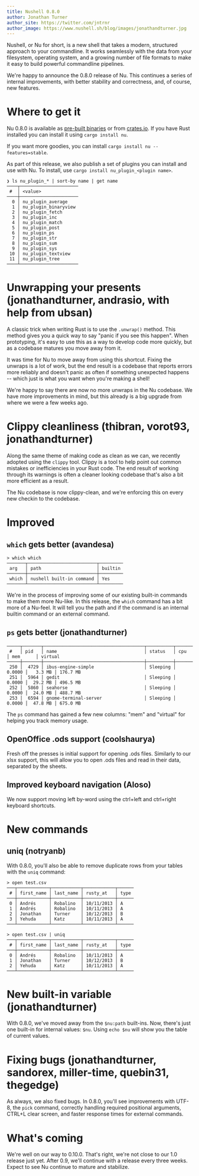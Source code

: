 ```yaml
---
title: Nushell 0.8.0
author: Jonathan Turner
author_site: https://twitter.com/jntrnr
author_image: https://www.nushell.sh/blog/images/jonathandturner.jpg
---
```


Nushell, or Nu for short, is a new shell that takes a modern, structured approach to your commandline. It works seamlessly with the data from your filesystem, operating system, and a growing number of file formats to make it easy to build powerful commandline pipelines.

We're happy to announce the 0.8.0 release of Nu. This continues a series of internal improvements, with better stability and correctness, and, of course, new features.

# Where to get it

Nu 0.8.0 is available as [pre-built binaries](https://github.com/nushell/nushell/releases/tag/0.8.0) or from [crates.io](https://crates.io/crates/nu). If you have Rust installed you can install it using `cargo install nu`.

If you want more goodies, you can install `cargo install nu --features=stable`.

As part of this release, we also publish a set of plugins you can install and use with Nu. To install, use `cargo install nu_plugin_<plugin name>`.

```
❯ ls nu_plugin_* | sort-by name | get name
────┬──────────────────────
 #  │ <value>
────┼──────────────────────
  0 │ nu_plugin_average
  1 │ nu_plugin_binaryview
  2 │ nu_plugin_fetch
  3 │ nu_plugin_inc
  4 │ nu_plugin_match
  5 │ nu_plugin_post
  6 │ nu_plugin_ps
  7 │ nu_plugin_str
  8 │ nu_plugin_sum
  9 │ nu_plugin_sys
 10 │ nu_plugin_textview
 11 │ nu_plugin_tree
────┴──────────────────────
```

# Unwrapping your presents (jonathandturner, andrasio, with help from ubsan)

A classic trick when writing Rust is to use the `.unwrap()` method. This method gives you a quick way to say "panic if you see this happen". When prototyping, it's easy to use this as a way to develop code more quickly, but as a codebase matures you move away from it.

It was time for Nu to move away from using this shortcut. Fixing the unwraps is a lot of work, but the end result is a codebase that reports errors more reliably and doesn't panic as often if something unexpected happens -- which just is what you want when you're making a shell!

We're happy to say there are now no more unwraps in the Nu codebase. We have more improvements in mind, but this already is a big upgrade from where we were a few weeks ago.

# Clippy cleanliness (thibran, vorot93, jonathandturner)

Along the same theme of making code as clean as we can, we recently adopted using the `clippy` tool. Clippy is a tool to help point out common mistakes or inefficiencies in your Rust code. The end result of working through its warnings is often a cleaner looking codebase that's also a bit more efficient as a result.

The Nu codebase is now clippy-clean, and we're enforcing this on every new checkin to the codebase.

# Improved
## `which` gets better (avandesa)

```shell
> which which
───────┬──────────────────────────┬─────────
 arg   │ path                     │ builtin
───────┼──────────────────────────┼─────────
 which │ nushell built-in command │ Yes
───────┴──────────────────────────┴─────────
```

We're in the process of improving some of our existing built-in commands to make them more Nu-like. In this release, the `which` command has a bit more of a Nu-feel. It will tell you the path and if the command is an internal builtin command or an external command.

## `ps` gets better (jonathandturner)

```
─────┬───────┬──────────────────────────────────────┬──────────┬─────────┬──────────┬──────────
 #   │ pid   │ name                                 │ status   │ cpu     │ mem      │ virtual
─────┼───────┼──────────────────────────────────────┼──────────┼─────────┼──────────┼──────────
 250 │  4729 │ ibus-engine-simple                   │ Sleeping │  0.0000 │   3.3 MB │ 176.7 MB
 251 │  5964 │ gedit                                │ Sleeping │  0.0000 │  29.2 MB │ 496.5 MB
 252 │  5860 │ seahorse                             │ Sleeping │  0.0000 │  24.0 MB │ 488.7 MB
 253 │  6594 │ gnome-terminal-server                │ Sleeping │  0.0000 │  47.8 MB │ 675.0 MB
```

The `ps` command has gained a few new columns: "mem" and "virtual" for helping you track memory usage.

## OpenOffice .ods support (coolshaurya)

Fresh off the presses is initial support for opening .ods files. Similarly to our xlsx support, this will allow you to open .ods files and read in their data, separated by the sheets.

## Improved keyboard navigation (Aloso)

We now support moving left by-word using the ctrl+left and ctrl+right keyboard shortcuts.

# New commands

## uniq (notryanb)

With 0.8.0, you'll also be able to remove duplicate rows from your tables with the `uniq` command:

```
> open test.csv
───┬────────────┬───────────┬────────────┬──────
 # │ first_name │ last_name │ rusty_at   │ type
───┼────────────┼───────────┼────────────┼──────
 0 │ Andrés     │ Robalino  │ 10/11/2013 │ A
 1 │ Andrés     │ Robalino  │ 10/11/2013 │ A
 2 │ Jonathan   │ Turner    │ 10/12/2013 │ B
 3 │ Yehuda     │ Katz      │ 10/11/2013 │ A
───┴────────────┴───────────┴────────────┴──────
```

```
> open test.csv | uniq
───┬────────────┬───────────┬────────────┬──────
 # │ first_name │ last_name │ rusty_at   │ type
───┼────────────┼───────────┼────────────┼──────
 0 │ Andrés     │ Robalino  │ 10/11/2013 │ A
 1 │ Jonathan   │ Turner    │ 10/12/2013 │ B
 2 │ Yehuda     │ Katz      │ 10/11/2013 │ A
───┴────────────┴───────────┴────────────┴──────
```

# New built-in variable (jonathandturner)

With 0.8.0, we've moved away from the `$nu:path` built-ins. Now, there's just one built-in for internal values: `$nu`.  Using `echo $nu` will show you the table of current values.

# Fixing bugs (jonathandturner, sandorex, miller-time, quebin31, thegedge)

As always, we also fixed bugs. In 0.8.0, you'll see improvements with UTF-8, the `pick` command, correctly handling required positional arguments, CTRL+L clear screen, and faster response times for external commands.

# What's coming

We're well on our way to 0.10.0. That's right, we're not close to our 1.0 release just yet. After 0.9, we'll continue with a release every three weeks. Expect to see Nu continue to mature and stabilize.
